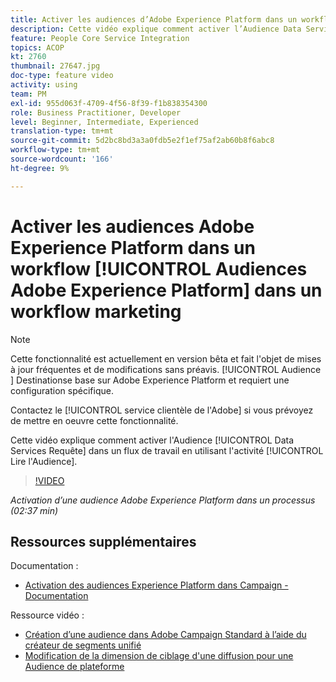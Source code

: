 ```yaml
---
title: Activer les audiences d’Adobe Experience Platform dans un workflow
description: Cette vidéo explique comment activer l’Audience Data Services Requête dans un flux de travail à l’aide de l’activité "Lire l’audience".
feature: People Core Service Integration
topics: ACOP
kt: 2760
thumbnail: 27647.jpg
doc-type: feature video
activity: using
team: PM
exl-id: 955d063f-4709-4f56-8f39-f1b838354300
role: Business Practitioner, Developer
level: Beginner, Intermediate, Experienced
translation-type: tm+mt
source-git-commit: 5d2bc8bd3a3a0fdb5e2f1ef75af2ab60b8f6abc8
workflow-type: tm+mt
source-wordcount: '166'
ht-degree: 9%

---
```


# Activer les audiences Adobe Experience Platform dans un workflow [!UICONTROL Audiences Adobe Experience Platform] dans un workflow marketing

>[!NOTE]
>
>Cette fonctionnalité est actuellement en version bêta et fait l&#39;objet de mises à jour fréquentes et de modifications sans préavis. [!UICONTROL Audience ] Destinationse base sur Adobe Experience Platform et requiert une configuration spécifique.
>
>Contactez le [!UICONTROL service clientèle de l&#39;Adobe] si vous prévoyez de mettre en oeuvre cette fonctionnalité.

Cette vidéo explique comment activer l&#39;Audience [!UICONTROL Data Services Requête] dans un flux de travail en utilisant l&#39;activité [!UICONTROL Lire l&#39;Audience].

>[!VIDEO](https://video.tv.adobe.com/v/27647?quality=12)

*Activation d’une audience Adobe Experience Platform dans un processus (02:37 min)*

## Ressources supplémentaires

Documentation :

* [Activation des audiences Experience Platform dans Campaign - Documentation](https://docs.adobe.com/content/help/en/campaign-standard/using/profiles-and-audiences/working-with-adobe-experience-platform/aep-about-audience-destinations-service.html)

Ressource vidéo :

* [Création d’une audience dans Adobe Campaign Standard à l’aide du créateur de segments unifié](/help/profiles-and-audiences/audience-destinations/creating-audiences-using-segment-builder.md)
* [Modification de la dimension de ciblage d&#39;une diffusion pour une Audience de plateforme](/help/profiles-and-audiences/audience-destinations/changing-targeting-dimension.md)
